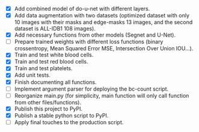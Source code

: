 - [x] Add combined model of do-u-net with different layers.
- [x] Add data augmentation with two datasets (optimized dataset with only 10 images with their masks and edge-masks 13 images, and the second dataset is ALL-IDB1 108 images).
- [x] Add necessary functions from other models (Segnet and U-Net).
- [ ] Prepare trained weights with different loss functions (binary crossentropy, Mean Squared Error MSE, Intersection Over Union IOU...).
- [x] Train and test white blood cells.
- [x] Train and test red blood cells.
- [x] Train and test platelets.
- [x] Add unit tests.
- [x] Finish documenting all functions.
- [ ] Implement argument parser for deploying the bc-count script.
- [ ] Reorganize main.py (for simplicity, main function will only call function from other files/functions).
- [x] Publish this project to PyPI.
- [x] Publish a stable python script to PyPI.
- [ ] Apply final touches to the production script.
